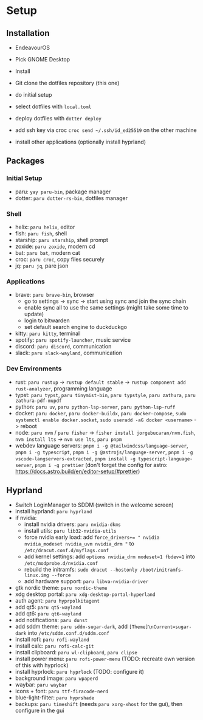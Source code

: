 # Setup

## Installation

- EndeavourOS
- Pick GNOME Desktop
- Install


- Git clone the dotfiles repository (this one)
- do initial setup
- select dotfiles with `local.toml`
- deploy dotfiles with `dotter deploy`
- add ssh key via croc `croc send ~/.ssh/id_ed25519` on the other machine
- install other applications (optionally install hyprland)

## Packages

### Initial Setup
- paru: `yay paru-bin`, package manager
- dotter: `paru dotter-rs-bin`, dotfiles manager

### Shell
- helix: `paru helix`, editor
- fish: `paru fish`, shell
- starship: `paru starship`, shell prompt
- zoxide: `paru zoxide`, modern cd
- bat: `paru bat`, modern cat
- croc: `paru croc`, copy files securely
- jq: `paru jq`, pare json

### Applications
- brave: `paru brave-bin`, browser
  - go to settings -> sync -> start using sync and join the sync chain
  - enable sync all to use the same settings (might take some time to update)
  - login to bitwarden
  - set default search engine to duckduckgo
- kitty: `paru kitty`, terminal
- spotify: `paru spotify-launcher`, music service
- discord: `paru discord`, communication
- slack: `paru slack-wayland`, communication

### Dev Environments
- rust: `paru rustup` -> `rustup default stable` -> `rustup component add rust-analyzer`, programming language
- typst: `paru typst`, `paru tinymist-bin`, `paru typstyle`, `paru zathura`, `paru zathura-pdf-mupdf`
- python: `paru uv`, `paru python-lsp-server`, `paru python-lsp-ruff`
- docker: `paru docker`, `paru docker-buildx`, `paru docker-compose`, `sudo systemctl enable docker.socket`, `sudo useradd -aG docker <username>` -> reboot
- node: `paru nvm` / `paru fisher` -> `fisher install jorgebucaran/nvm.fish`,  `nvm install lts` -> `nvm use lts`, `paru pnpm`
- webdev language servers: `pnpm i -g @tailwindcss/language-server`, `pnpm i -g typescript`, `pnpm i -g @astrojs/language-server`, `pnpm i -g vscode-langservers-extracted`, `pnpm install -g typescript-language-server`, `pnpm i -g prettier` (don't forget the config for astro: https://docs.astro.build/en/editor-setup/#prettier)

## Hyprland

- Switch LoginManager to SDDM (switch in the welcome screen)
- install hyprland: `paru hyprland`
- if nvidia:
  - install nvidia drivers: `paru nvidia-dkms`
  - install utils: `paru lib32-nvidia-utils`
  - force nvidia early load: add `force_drivers+= " nvidia nvidia_modeset nvidia_uvm nvidia_drm "` to `/etc/dracut.conf.d/myflags.conf`
  - add kernel settings: add `options nvidia_drm modeset=1 fbdev=1` into `/etc/modprobe.d/nvidia.conf`
  - rebuild the initramfs: `sudo dracut --hostonly /boot/initramfs-linux.img --force`
  - add hardware support: `paru libva-nvidia-driver`
- gtk nordic theme: `paru nordic-theme`
- xdg desktop portal: `paru xdg-desktop-portal-hyperland`
- auth agent: `paru hyprpolkitagent`
- add qt5: `paru qt5-wayland`
- add qt6: `paru qt6-wayland`
- add notifications: `paru dunst`
- add sddm theme: `paru sddm-sugar-dark`, add `[Theme]\nCurrent=sugar-dark` into `/etc/sddm.conf.d/sddm.conf`
- install rofi: `paru rofi-wayland`
- install calc: `paru rofi-calc-git`
- install clipboard: `paru wl-clipboard`, `paru clipse`
- install power menu: `paru rofi-power-menu` (TODO: recreate own version of this with hyprlock)
- install hyprlock: `paru hyprlock` (TODO: configure it)
- background image: `paru wpaperd`
- waybar: `paru waybar` 
- icons + font: `paru ttf-firacode-nerd`
- blue-light-filter: `paru hyprshade`
- backups: `paru timeshift` (needs `paru xorg-xhost` for the gui), then configure in the gui
  
